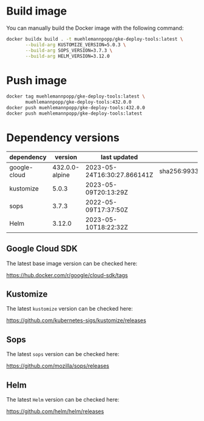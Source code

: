 # Build image

You can manually build the Docker image with the following command:

```bash
docker buildx build . -t muehlemannpopp/gke-deploy-tools:latest \
       --build-arg KUSTOMIZE_VERSION=5.0.3 \
       --build-arg SOPS_VERSION=3.7.3 \
       --build-arg HELM_VERSION=3.12.0
```

# Push image

```bash
docker tag muehlemannpopp/gke-deploy-tools:latest \
       muehlemannpopp/gke-deploy-tools:432.0.0
docker push muehlemannpopp/gke-deploy-tools:432.0.0
docker push muehlemannpopp/gke-deploy-tools:latest
```


# Dependency versions

| dependency   | version        | last updated               | digest                                                                  |
|------------ |-------------- |-------------------------- |----------------------------------------------------------------------- |
| google-cloud | 432.0.0-alpine | 2023-05-24T16:30:27.866141Z | sha256:9933949834f3b63fa3856257a7958377adc8d0b2a38b38eb38366015a2173e93 |
| kustomize    | 5.0.3 | 2023-05-09T20:13:29Z |                                                                         |
| sops         | 3.7.3          | 2022-05-09T17:37:50Z       |                                                                         |
| Helm         | 3.12.0         | 2023-05-10T18:22:32Z       |                                                                         |


## Google Cloud SDK

The latest base image version can be checked here:

<https://hub.docker.com/r/google/cloud-sdk/tags>


## Kustomize

The latest `kustomize` version can be checked here:

<https://github.com/kubernetes-sigs/kustomize/releases>


## Sops

The latest `sops` version can be checked here:

<https://github.com/mozilla/sops/releases>


## Helm

The latest `Helm` version can be checked here:

<https://github.com/helm/helm/releases>
